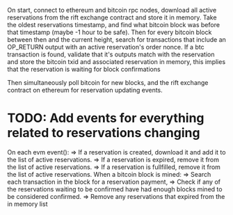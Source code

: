 On start, connect to ethereum and bitcoin rpc nodes, download all active reservations from the rift exchange contract and store it in memory.
Take the oldest reservations timestamp, and find what bitcoin block was before that timestamp (maybe -1 hour to be safe).
Then for every bitcoin block between then and the current height,
search for transactions that include an OP_RETURN output with an active reservation's order nonce.
If a btc transaction is found, validate that it's outputs match with the reservation and store the bitcoin txid and associated reservation in memory, this implies that the reservation is waiting for block confirmations


Then simultaneously poll bitcoin for new blocks, and the rift exchange contract on ethereum for reservation updating events. 
# TODO: Add events for everything related to reservations changing
On each evm event():
=> If a reservation is created, download it and add it to the list of active reservations.
=> If a reservation is expired, remove it from the list of active reservations.
=> If a reservation is fullfilled, remove it from the list of active reservations.
When a bitcoin block is mined:
=> Search each transaction in the block for a reservation payment, 
=> Check if any of the reservations waiting to be confirmed have had enough blocks mined to be considered confirmed.
=> Remove any reservations that expired from the in memory list
